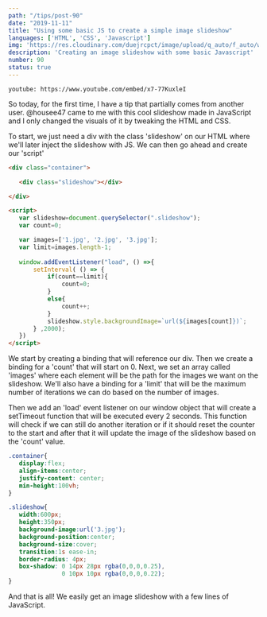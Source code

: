 ```yaml
---
path: "/tips/post-90"
date: "2019-11-11"
title: "Using some basic JS to create a simple image slideshow"
languages: ['HTML', 'CSS', 'Javascript']
img: 'https://res.cloudinary.com/duejrcpct/image/upload/q_auto/f_auto/w_1000/v1587074233/tips/90-1_cbirkb.png'
description: 'Creating an image slideshow with some basic Javascript'
number: 90
status: true
---
```


`youtube: https://www.youtube.com/embed/x7-77KuxleI`

So today, for the first time, I have a tip that partially comes from another user. @housee47 came to me with this cool slideshow made in JavaScript and I only changed the visuals of it by tweaking the HTML and CSS.

To start, we just need a div with the class 'slideshow' on our HTML where we'll later inject the slideshow with JS. We can then go ahead and create our 'script'

 ```html
<div class="container">

    <div class="slideshow"></div>

</div>

<script>
    var slideshow=document.querySelector(".slideshow");
    var count=0;

    var images=['1.jpg', '2.jpg', '3.jpg'];
    var limit=images.length-1; 
    
    window.addEventListener("load", () =>{
        setInterval( () => {
            if(count==limit){
                count=0;
            }
            else{  
                count++;
            }
            slideshow.style.backgroundImage=`url(${images[count]})`;
        } ,2000);
    })
</script>
 ```

We start by creating a binding that will reference our div. Then we create a binding for a 'count' that will start on 0. Next, we set an array called 'images' where each element will be the path for the images we want on the slideshow. We'll also have a binding for a 'limit' that will be the maximum number of iterations we can do based on the number of images.

Then we add an 'load' event listener on our window object that will create a setTimeout function that will be executed every 2 seconds. This function will check if we can still do another iteration or if it should reset the counter to the start and after that it will update the image of the slideshow based on the 'count' value.

 ```css
.container{
    display:flex;
    align-items:center;
    justify-content: center;
    min-height:100vh;
}

.slideshow{
    width:600px;
    height:350px;
    background-image:url('3.jpg');
    background-position:center;
    background-size:cover;
    transition:1s ease-in;
    border-radius: 4px;
    box-shadow: 0 14px 28px rgba(0,0,0,0.25),
                0 10px 10px rgba(0,0,0,0.22);
}
 ```
  
And that is all! We easily get an image slideshow with a few lines of JavaScript.